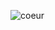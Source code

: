 ![coeur](https://c8.alamy.com/compfr/r6agr7/je-t-aime-lettrage-francais-citation-romantique-manuscrite-happy-valentines-day-maison-de-vacances-en-fevrier-la-calligraphie-r6agr7.jpg)
